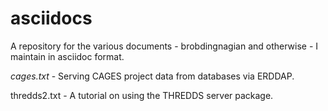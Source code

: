 asciidocs
=========

A repository for the various documents - brobdingnagian and otherwise - I maintain in asciidoc format.

*cages.txt* - Serving CAGES project data from databases via ERDDAP.

thredds2.txt - A tutorial on using the THREDDS server package.
